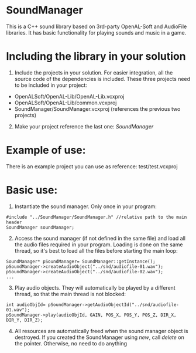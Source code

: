 # SoundManager


This is a C++ sound library based on 3rd-party OpenAL-Soft and AudioFile libraries. It has basic functionality for playing sounds and music in a game.

# Including the library in your solution

1. Include the projects in your solution. For easier integration, all the source code of the dependencies is included. These three projects need to be included in your project:

- OpenALSoft/OpenAL-Lib/OpenAL-Lib.vcxproj
- OpenALSoft/OpenAL-Lib/common.vcxproj
- SoundManager/SoundManager.vcxproj (references the previous two projects)

2. Make your project reference the last one: _SoundManager_

# Example of use:

There is an example project you can use as reference: test/test.vcxproj

# Basic use:

1. Instantiate the sound manager. Only once in your program:

```
#include "../SoundManager/SoundManager.h" //relative path to the main header
SoundManager soundManager;
```

2. Access the sound manager (if not defined in the same file) and load all the audio files required in your program. Loading is done on the same thread, so it's best to load all the files before starting the main loop:

```
SoundManager* pSoundManager= SoundManager::getInstance();
pSoundManager->createAudioObject("../snd/audiofile-01.wav");
pSoundManager->createAudioObject("../snd/audiofile-02.wav");
...
```

3. Play audio objects. They will automatically be played by a different thread, so that the main thread is not blocked:

```
int audioObjId= pSoundManager->getAudioObjectId("../snd/audiofile-01.wav");
pSoundManager->play(audioObjId, GAIN, POS_X, POS_Y, POS_Z, DIR_X, DIR_Y, DIR_Z);
```

4. All resources are automatically freed when the sound manager object is destroyed. If you created the SoundManager using _new_, call _delete_ on the pointer. Otherwise, no need to do anything
  
